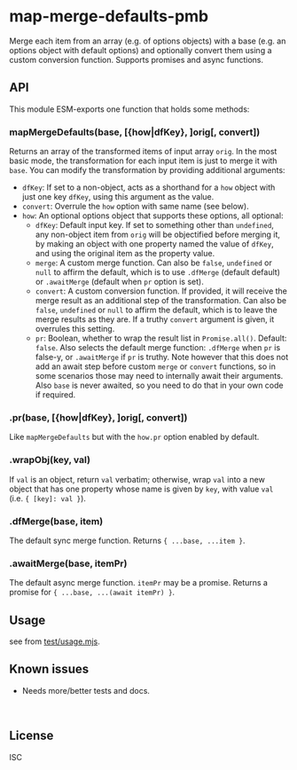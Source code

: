﻿
<!--#echo json="package.json" key="name" underline="=" -->
map-merge-defaults-pmb
======================
<!--/#echo -->

<!--#echo json="package.json" key="description" -->
Merge each item from an array (e.g. of options objects) with a base (e.g. an
options object with default options) and optionally convert them using a
custom conversion function. Supports promises and async functions.
<!--/#echo -->



API
---

This module ESM-exports one function that holds some methods:

### mapMergeDefaults(base, [{how|dfKey}, ]orig[, convert])

Returns an array of the transformed items of input array `orig`.
In the most basic mode, the transformation for each input item is
just to merge it with `base`.
You can modify the transformation by providing additional arguments:

* `dfKey`: If set to a non-object, acts as a shorthand for a `how` object
  with just one key `dfKey`, using this argument as the value.
* `convert`: Overrule the `how` option with same name (see below).
* `how`: An optional options object that supports these options, all optional:
  * `dfKey`: Default input key. If set to something other than `undefined`,
    any non-object item from `orig` will be objectified before merging it,
    by making an object with one property named the value of `dfKey`,
    and using the original item as the property value.
  * `merge`: A custom merge function.
    Can also be `false`, `undefined` or `null` to affirm the default,
    which is to use `.dfMerge` (default default)
    or `.awaitMerge` (default when `pr` option is set).
  * `convert`: A custom conversion function.
    If provided, it will receive the merge result as an additional step of
    the transformation.
    Can also be `false`, `undefined` or `null` to affirm the default,
    which is to leave the merge results as they are.
    If a truthy `convert` argument is given, it overrules this setting.
  * `pr`: Boolean, whether to wrap the result list in `Promise.all()`.
    Default: `false`.
    Also selects the default merge function: `.dfMerge` when `pr` is false-y,
    or `.awaitMerge` if `pr` is truthy.
    Note however that this does not add an await step before custom `merge`
    or `convert` functions, so in some scenarios those may need to internally
    await their arguments.
    Also `base` is never awaited, so you need to do that in your own code if
    required.


### .pr(base, [{how|dfKey}, ]orig[, convert])

Like `mapMergeDefaults` but with the `how.pr` option enabled by default.



### .wrapObj(key, val)

If `val` is an object, return `val` verbatim;
otherwise, wrap `val` into a new object that has one property whose name
is given by `key`, with value `val` (i.e. `{ [key]: val }`).



### .dfMerge(base, item)

The default sync merge function. Returns `{ ...base, ...item }`.



### .awaitMerge(base, itemPr)

The default async merge function. `itemPr` may be a promise.
Returns a promise for `{ ...base, ...(await itemPr) }`.









Usage
-----

see from [test/usage.mjs](test/usage.mjs).

<!--#toc stop="scan" -->



Known issues
------------

* Needs more/better tests and docs.




&nbsp;


License
-------
<!--#echo json="package.json" key=".license" -->
ISC
<!--/#echo -->
